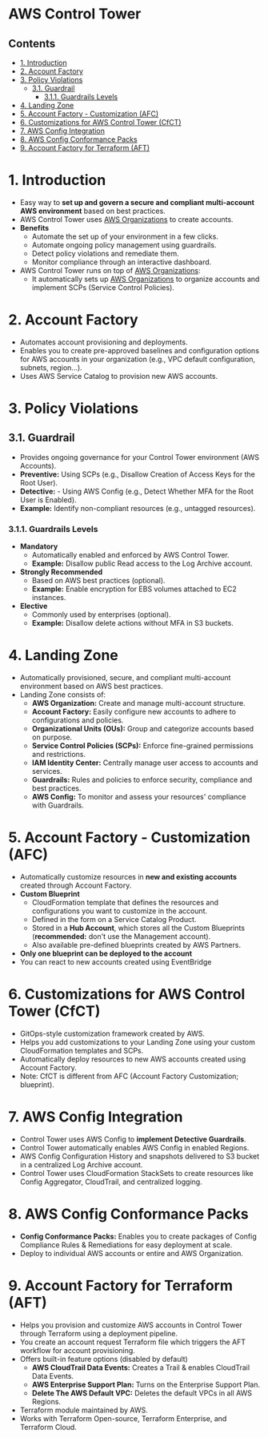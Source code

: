 # AWS Control Tower <!-- omit in toc -->

## Contents <!-- omit in toc -->

- [1. Introduction](#1-introduction)
- [2. Account Factory](#2-account-factory)
- [3. Policy Violations](#3-policy-violations)
  - [3.1. Guardrail](#31-guardrail)
    - [3.1.1. Guardrails Levels](#311-guardrails-levels)
- [4. Landing Zone](#4-landing-zone)
- [5. Account Factory - Customization (AFC)](#5-account-factory---customization-afc)
- [6. Customizations for AWS Control Tower (CfCT)](#6-customizations-for-aws-control-tower-cfct)
- [7. AWS Config Integration](#7-aws-config-integration)
- [8. AWS Config Conformance Packs](#8-aws-config-conformance-packs)
- [9. Account Factory for Terraform (AFT)](#9-account-factory-for-terraform-aft)

# 1. Introduction

- Easy way to **set up and govern a secure and compliant multi-account AWS environment** based on best practices.
- AWS Control Tower uses [AWS Organizations](AWS%20Organizations.md) to create accounts.
- **Benefits**
  - Automate the set up of your environment in a few clicks.
  - Automate ongoing policy management using guardrails.
  - Detect policy violations and remediate them.
  - Monitor compliance through an interactive dashboard.
- AWS Control Tower runs on top of [AWS Organizations](AWS%20Organizations.md):
  - It automatically sets up [AWS Organizations](AWS%20Organizations.md) to organize accounts and implement SCPs (Service Control Policies).

# 2. Account Factory

- Automates account provisioning and deployments.
- Enables you to create pre-approved baselines and configuration options for AWS accounts in your organization (e.g., VPC default configuration, subnets, region...).
- Uses AWS Service Catalog to provision new AWS accounts.

# 3. Policy Violations

## 3.1. Guardrail

- Provides ongoing governance for your Control Tower environment (AWS Accounts).
- **Preventive:** Using SCPs (e.g., Disallow Creation of Access Keys for the Root User).
- **Detective:** - Using AWS Config (e.g., Detect Whether MFA for the Root User is Enabled).
- **Example:** Identify non-compliant resources (e.g., untagged resources).

### 3.1.1. Guardrails Levels

- **Mandatory**
  - Automatically enabled and enforced by AWS Control Tower.
  - **Example:** Disallow public Read access to the Log Archive account.
- **Strongly Recommended**
  - Based on AWS best practices (optional).
  - **Example:** Enable encryption for EBS volumes attached to EC2 instances.
- **Elective**
  - Commonly used by enterprises (optional).
  - **Example:** Disallow delete actions without MFA in S3 buckets.

# 4. Landing Zone

- Automatically provisioned, secure, and compliant multi-account environment based on AWS best practices.
- Landing Zone consists of:
  - **AWS Organization:** Create and manage multi-account structure.
  - **Account Factory:** Easily configure new accounts to adhere to configurations and policies.
  - **Organizational Units (OUs):** Group and categorize accounts based on purpose.
  - **Service Control Policies (SCPs):** Enforce fine-grained permissions and restrictions.
  - **IAM Identity Center:** Centrally manage user access to accounts and services.
  - **Guardrails:** Rules and policies to enforce security, compliance and best practices.
  - **AWS Config:** To monitor and assess your resources' compliance with Guardrails.

# 5. Account Factory - Customization (AFC)

- Automatically customize resources in **new and existing accounts** created through Account Factory.
- **Custom Blueprint**
  - CloudFormation template that defines the resources and configurations you want to customize in the account.
  - Defined in the form on a Service Catalog Product.
  - Stored in a **Hub Account**, which stores all the Custom Blueprints (**recommended:** don't use the Management account).
  - Also available pre-defined blueprints created by AWS Partners.
- **Only one blueprint can be deployed to the account**
- You can react to new accounts created using EventBridge

# 6. Customizations for AWS Control Tower (CfCT)

- GitOps-style customization framework created by AWS.
- Helps you add customizations to your Landing Zone using your custom CloudFormation templates and SCPs.
- Automatically deploy resources to new AWS accounts created using Account Factory.
- Note: CfCT is different from AFC (Account Factory Customization; blueprint).

# 7. AWS Config Integration

- Control Tower uses AWS Config to **implement Detective Guardrails**.
- Control Tower automatically enables AWS Config in enabled Regions.
- AWS Config Configuration History and snapshots delivered to S3 bucket in a centralized Log Archive account.
- Control Tower uses CloudFormation StackSets to create resources like Config Aggregator, CloudTrail, and centralized logging.

# 8. AWS Config Conformance Packs

- **Config Conformance Packs:** Enables you to create packages of Config Compliance Rules & Remediations for easy deployment at scale.
- Deploy to individual AWS accounts or entire and AWS Organization.

# 9. Account Factory for Terraform (AFT)

- Helps you provision and customize AWS accounts in Control Tower through Terraform using a deployment pipeline.
- You create an account request Terraform file which triggers the AFT workflow for account provisioning.
- Offers built-in feature options (disabled by default)
  - **AWS CloudTrail Data Events:** Creates a Trail & enables CloudTrail Data Events.
  - **AWS Enterprise Support Plan:** Turns on the Enterprise Support Plan.
  - **Delete The AWS Default VPC:** Deletes the default VPCs in all AWS Regions.
- Terraform module maintained by AWS.
- Works with Terraform Open-source, Terraform Enterprise, and Terraform Cloud.
